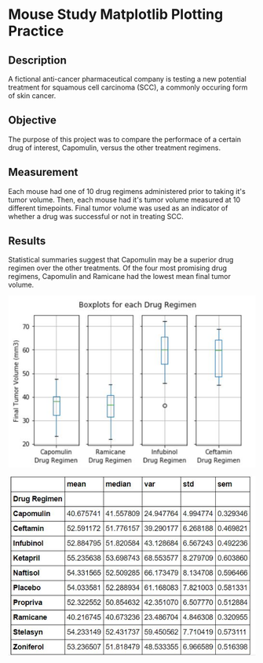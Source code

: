 # Mouse Study Matplotlib Plotting Practice

## Description
A fictional anti-cancer pharmaceutical company is testing a new potential treatment for squamous cell carcinoma (SCC), a commonly occuring form of skin cancer.
## Objective
The purpose of this project was to compare the performace of a certain drug of interest, Capomulin, versus the other treatment regimens. 
## Measurement
Each mouse had one of 10 drug regimens administered prior to taking it's tumor volume. Then, each mouse had it's tumor volume measured at 10 different timepoints. Final tumor volume was used as an indicator of whether a drug was successful or not in treating SCC.
## Results
Statistical summaries suggest that Capomulin may be a superior drug regimen over the other treatments. Of the four most promising drug regimens, Capomulin and Ramicane had the lowest mean final tumor volume.

![Boxplots](Images/Boxplots.JPG)

![Descriptive_Stats](Images/Descriptive_Stats.JPG)
